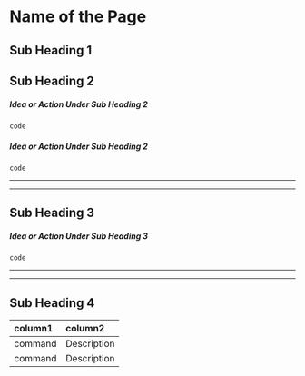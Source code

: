 # Name of the Page

## Sub Heading 1


## Sub Heading 2


#####  Idea or Action Under Sub Heading 2
```
code
```

#####  Idea or Action Under Sub Heading 2
```
code
```


___
---


## Sub Heading 3


#####  Idea or Action Under Sub Heading 3
```
code
```


---
---


## Sub Heading 4
| column1| column2|
|:---|:---|
|command| Description|
|command| Description|